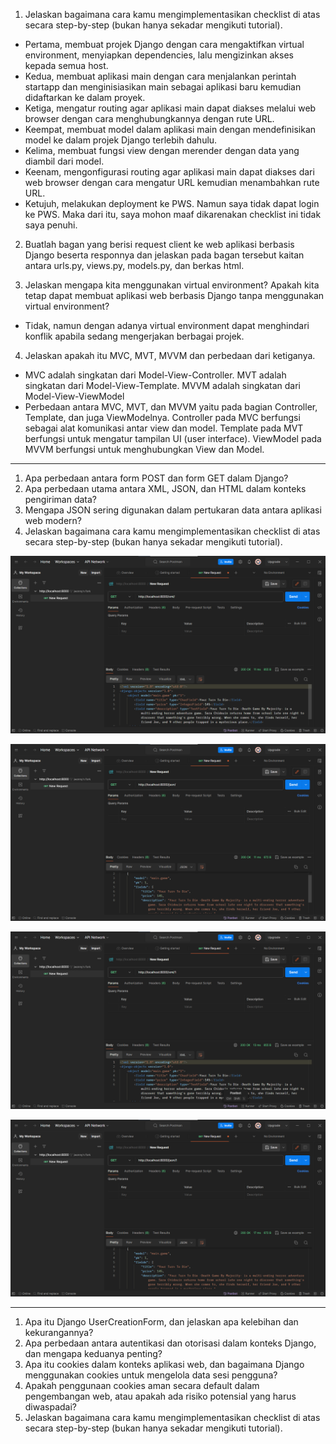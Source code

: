 1) Jelaskan bagaimana cara kamu mengimplementasikan checklist di atas secara step-by-step (bukan hanya sekadar mengikuti tutorial).
- Pertama, membuat projek Django dengan cara mengaktifkan virtual environment, menyiapkan dependencies, lalu mengizinkan akses kepada semua host.
- Kedua, membuat aplikasi main dengan cara menjalankan perintah startapp dan menginisiasikan main sebagai aplikasi baru kemudian didaftarkan ke dalam proyek.
- Ketiga, mengatur routing agar aplikasi main dapat diakses melalui web browser dengan cara menghubungkannya dengan rute URL.
- Keempat, membuat model dalam aplikasi main dengan mendefinisikan model ke dalam projek Django terlebih dahulu.
- Kelima, membuat fungsi view dengan merender dengan data yang diambil dari model.
- Keenam, mengonfigurasi routing agar aplikasi main dapat diakses dari web browser dengan cara mengatur URL kemudian menambahkan rute URL.
- Ketujuh, melakukan deployment ke PWS. Namun saya tidak dapat login ke PWS. Maka dari itu, saya mohon maaf dikarenakan checklist ini tidak saya penuhi.

2) Buatlah bagan yang berisi request client ke web aplikasi berbasis Django beserta responnya dan jelaskan pada bagan tersebut kaitan antara urls.py, views.py, models.py, dan berkas html.

3) Jelaskan mengapa kita menggunakan virtual environment? Apakah kita tetap dapat membuat aplikasi web berbasis Django tanpa menggunakan virtual environment?
- Tidak, namun dengan adanya virtual environment dapat menghindari konflik apabila sedang mengerjakan berbagai projek.
  
4) Jelaskan apakah itu MVC, MVT, MVVM dan perbedaan dari ketiganya.
- MVC adalah singkatan dari Model-View-Controller. MVT adalah singkatan dari Model-View-Template. MVVM adalah singkatan dari Model-View-ViewModel
- Perbedaan antara MVC, MVT, dan MVVM yaitu pada bagian Controller, Template, dan juga ViewModelnya. Controller pada MVC berfungsi sebagai alat komunikasi antar view dan model.
Template pada MVT berfungsi untuk mengatur tampilan UI (user interface). ViewModel pada MVVM berfungsi untuk menghubungkan View dan Model.

-------------------------------------------------------------------------------------------------------

1) Apa perbedaan antara form POST dan form GET dalam Django?
2) Apa perbedaan utama antara XML, JSON, dan HTML dalam konteks pengiriman data?
3) Mengapa JSON sering digunakan dalam pertukaran data antara aplikasi web modern?
4) Jelaskan bagaimana cara kamu mengimplementasikan checklist di atas secara step-by-step (bukan hanya sekadar mengikuti tutorial).

![alt text](image.png)

![alt text](image-1.png)

![alt text](image-2.png)

![alt text](image-3.png)

-------------------------------------------------------------------------------------------------------
1) Apa itu Django UserCreationForm, dan jelaskan apa kelebihan dan kekurangannya?
2) Apa perbedaan antara autentikasi dan otorisasi dalam konteks Django, dan mengapa keduanya penting?
3) Apa itu cookies dalam konteks aplikasi web, dan bagaimana Django menggunakan cookies untuk mengelola data sesi pengguna?
4) Apakah penggunaan cookies aman secara default dalam pengembangan web, atau apakah ada risiko potensial yang harus diwaspadai?
5) Jelaskan bagaimana cara kamu mengimplementasikan checklist di atas secara step-by-step (bukan hanya sekadar mengikuti tutorial).

